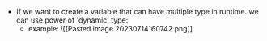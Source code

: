 - If we want to create a variable that can have multiple type in runtime. we can use power of 'dynamic' type:
	- example: 
		![[Pasted image 20230714160742.png]]
